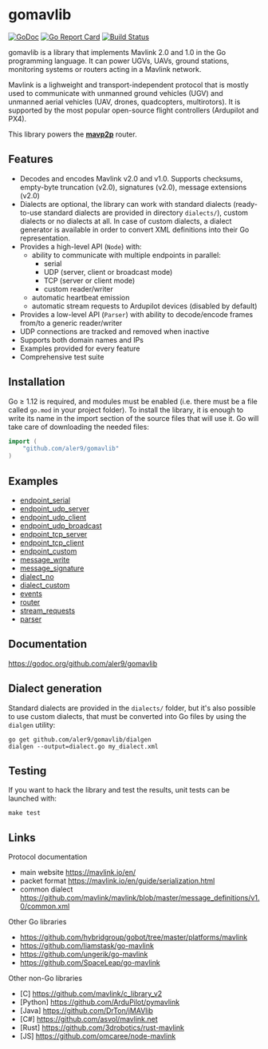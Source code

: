 
# gomavlib

[![GoDoc](https://godoc.org/github.com/aler9/gomavlib?status.svg)](https://godoc.org/github.com/aler9/gomavlib)
[![Go Report Card](https://goreportcard.com/badge/github.com/aler9/gomavlib)](https://goreportcard.com/report/github.com/aler9/gomavlib)
[![Build Status](https://travis-ci.org/aler9/gomavlib.svg?branch=master)](https://travis-ci.org/aler9/gomavlib)

gomavlib is a library that implements Mavlink 2.0 and 1.0 in the Go programming language. It can power UGVs, UAVs, ground stations, monitoring systems or routers acting in a Mavlink network.

Mavlink is a lighweight and transport-independent protocol that is mostly used to communicate with unmanned ground vehicles (UGV) and unmanned aerial vehicles (UAV, drones, quadcopters, multirotors). It is supported by the most popular open-source flight controllers (Ardupilot and PX4).

This library powers the [**mavp2p**](https://github.com/aler9/mavp2p) router.

## Features

* Decodes and encodes Mavlink v2.0 and v1.0. Supports checksums, empty-byte truncation (v2.0), signatures (v2.0), message extensions (v2.0)
* Dialects are optional, the library can work with standard dialects (ready-to-use standard dialects are provided in directory `dialects/`), custom dialects or no dialects at all. In case of custom dialects, a dialect generator is available in order to convert XML definitions into their Go representation.
* Provides a high-level API (`Node`) with:
  * ability to communicate with multiple endpoints in parallel:
    * serial
    * UDP (server, client or broadcast mode)
    * TCP (server or client mode)
    * custom reader/writer
  * automatic heartbeat emission
  * automatic stream requests to Ardupilot devices (disabled by default)
* Provides a low-level API (`Parser`) with ability to decode/encode frames from/to a generic reader/writer
* UDP connections are tracked and removed when inactive
* Supports both domain names and IPs
* Examples provided for every feature
* Comprehensive test suite

## Installation

Go &ge; 1.12 is required, and modules must be enabled (i.e. there must be a file called `go.mod` in your project folder). To install the library, it is enough to write its name in the import section of the source files that will use it. Go will take care of downloading the needed files:
```go
import (
    "github.com/aler9/gomavlib"
)
```

## Examples

* [endpoint_serial](example/endpoint_serial.go)
* [endpoint_udp_server](example/endpoint_udp_server.go)
* [endpoint_udp_client](example/endpoint_udp_client.go)
* [endpoint_udp_broadcast](example/endpoint_udp_broadcast.go)
* [endpoint_tcp_server](example/endpoint_tcp_server.go)
* [endpoint_tcp_client](example/endpoint_tcp_client.go)
* [endpoint_custom](example/endpoint_custom.go)
* [message_write](example/message_write.go)
* [message_signature](example/message_signature.go)
* [dialect_no](example/dialect_no.go)
* [dialect_custom](example/dialect_custom.go)
* [events](example/events.go)
* [router](example/router.go)
* [stream_requests](example/stream_requests.go)
* [parser](example/parser.go)

## Documentation

https://godoc.org/github.com/aler9/gomavlib

## Dialect generation

Standard dialects are provided in the `dialects/` folder, but it's also possible to use custom dialects, that must be converted into Go files by using the `dialgen` utility:
```
go get github.com/aler9/gomavlib/dialgen
dialgen --output=dialect.go my_dialect.xml
```

## Testing

If you want to hack the library and test the results, unit tests can be launched with:
```
make test
```

## Links

Protocol documentation
* main website https://mavlink.io/en/
* packet format https://mavlink.io/en/guide/serialization.html
* common dialect https://github.com/mavlink/mavlink/blob/master/message_definitions/v1.0/common.xml

Other Go libraries
* https://github.com/hybridgroup/gobot/tree/master/platforms/mavlink
* https://github.com/liamstask/go-mavlink
* https://github.com/ungerik/go-mavlink
* https://github.com/SpaceLeap/go-mavlink

Other non-Go libraries
* [C] https://github.com/mavlink/c_library_v2
* [Python] https://github.com/ArduPilot/pymavlink
* [Java] https://github.com/DrTon/jMAVlib
* [C#] https://github.com/asvol/mavlink.net
* [Rust] https://github.com/3drobotics/rust-mavlink
* [JS] https://github.com/omcaree/node-mavlink
